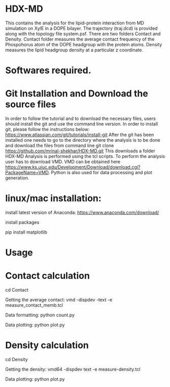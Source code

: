 
# HDX-MD
This contains the analysis for the lipid-protein interaction from MD simulation on XylE in a DOPE bilayer.
The trajectory (traj.dcd) is provided along with the topology file system.psf.
There are two folders Contact and Density. Contact folder measures the average contact frequency of the Phospohorus atom of the DOPE headgroup with the protein atoms. Density measures the  lipid headgroup density at a particular z coordinate.
# Softwares required.

# Git Installation and Download the source files
In order to follow the tutorial and to download the necessary files, users should install the git and use the command line version. In order to install git, please follow the instructions below:
https://www.atlassian.com/git/tutorials/install-git
After the git has been installed one needs to go to the directory where the analysis is to be done and download the files from command line
git clone https://github.com/mrinal-shekhar/HDX-MD.git
This downloads a folder HDX-MD
Analysis is performed using the tcl scripts. To perform the analysis user has to download VMD. VMD can be obtained here https://www.ks.uiuc.edu/Development/Download/download.cgi?PackageName=VMD.
Python is also used for data processing and plot generation. 

# linux/mac installation:
install latest version of Anaconda: https://www.anaconda.com/download/

install packages

pip install matplotlib

# Usage
# Contact calculation

cd  Contact

Getting the average contact: vmd -dispdev -text -e measure_contact_memb.tcl 

Data formatting: python count.py

Data plotting: python plot.py 

# Density calculation 

cd Density

Getting the density: vmd64 -dispdev text -e measure-density.tcl 

Data plotting: python plot.py

